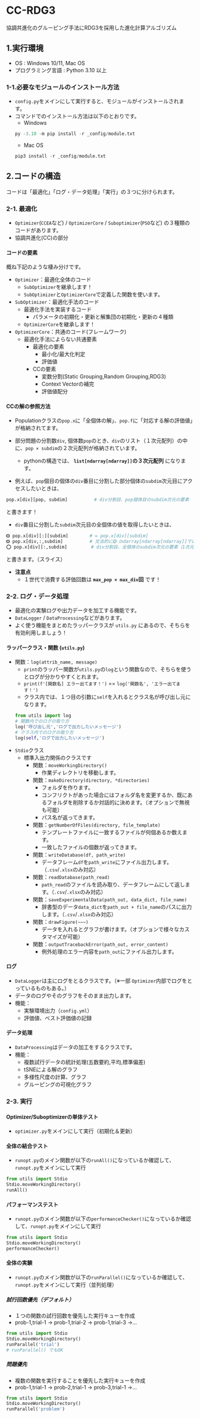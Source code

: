 # CC-RDG3
協調共進化のグルーピング手法にRDG3を採用した進化計算アルゴリズム

## 1.実行環境
- OS : Windows 10/11, Mac OS
- プログラミング言語 : Python 3.10 以上

### 1-1.必要なモジュールのインストール方法
- `config.py`をメインにして実行すると、モジュールがインストールされます。
- コマンドでのインストール方法は以下のとおりです。
  - Windows
  ```python
  py -3.10 -m pip install -r _config/module.txt
  ```
  - Mac OS
  ```python
  pip3 install -r _config/module.txt
  ```

## 2.コードの構造
コードは「最適化」「ログ・データ処理」「実行」の３つに分けられます。

### 2-1. 最適化
- `Optimizer`(`CCEA`など) / `OptimizerCore` / `Suboptimizer`(`PSO`など) の３種類のコードがあります。
- 協調共進化(CC)の部分

#### コードの要素
概ね下記のような棲み分けです。

- `Optimizer`：最適化全体のコード
  - `SubOptimizer`を継承します！
  - `SubOptimizer`と`OptimizerCore`で定義した関数を使います。
- `SubOptimizer`：最適化手法のコード
  - 最適化手法を実装するコード
    - パラメータの初期化・更新と解集団の初期化・更新の４種類
  - `OptimizerCore`を継承します！
- `OptimizerCore`：共通のコード(フレームワーク)
  - 最適化手法によらない共通要素
    - 最適化の要素
      - 最小化/最大化判定
      - 評価値
    - CCの要素
      - 変数分割(Static Grouping,Random Grouping,RDG3)
      - Context Vectorの補完
      - 評価値配分

#### CCの解の参照方法
- Populationクラスの`pop.x`に「全個体の解」、`pop.f`に「対応する解の評価値」が格納されてます。
- 部分問題の分割数`div`, 個体数`pop`のとき、`div`のリスト（１次元配列）の中に、`pop × subdim`の２次元配列が格納されています。
  - pythonの構造では、 **`list[ndarray[ndarray]]`の３次元配列** になります。

- 例えば、`pop`個目の個体の`div`番目に分割した部分個体の`subdim`次元目にアクセスしたいときは、
```python
pop.x[div][pop, subdim]          # div分割目、pop個体目のsubdim次元の要素
```
と書きます！

- `div`番目に分割した`subdim`次元目の全個体の値を取得したいときは、
```python
❎ pop.x[div][:][subdim]        # = pop.x[div][subdim]
❎ pop.x[div,:,subdim]          # 文法的に❎（ndarray[ndarray[ndarray]]ではない）
⭕ pop.x[div][:,subdim]         # div分割目、全個体のsubdim次元の要素（1次元配列）
```
と書きます。（スライス）

- **注意点**
  - １世代で消費する評価回数は **`max_pop × max_div`回** です！

### 2-2. ログ・データ処理
- 最適化の実験ログや出力データを加工する機能です。
- `DataLogger` / `DataProcessing`などがあります。
- よく使う機能をまとめたラッパークラスが `utils.py` にあるので、そちらを有効利用しましょう！

#### ラッパークラス・関数 (`utils.py`)
- 関数：`log(attrib_name, message)`
  - `print`のラッパー関数が`utils.py`の`log`という関数なので、そちらを使うとログが分かりやすくとれます。
  - `print(f'[関数名] エラー出てます！')` == `log('関数名', 'エラー出てます！')`
  - クラス内では、１つ目の引数に`self`を入れるとクラス名が呼び出し元になります。
  ```python
  from utils import log
  # 関数内でのログの取り方
  log('呼び出し元','ログで出力したいメッセージ')
  # クラス内でのログの取り方
  log(self,'ログで出力したいメッセージ')
  ```
- `Stdio`クラス
  - 標準入出力関係のクラスです
    - 関数：`moveWorkingDirectory()`
      - 作業ディレクトリを移動します。
    - 関数：`makeDirectory(directory, *directories)`
      - フォルダを作ります。
      - コンフリクトがあった場合にはフォルダ名を変更するか、既にあるフォルダを削除するか対話的に決めます。（オプションで無視も可能）
      - パス名が返ってきます。
    - 関数：`getNumberOfFiles(directory, file_template)`
      - テンプレートファイルに一致するファイルが何個あるか数えます。
      - 一致したファイルの個数が返ってきます。
    - 関数：`writeDatabase(df, path_write)`
      - データフレーム`df`を`path_write`にファイル出力します。（`.csv`/`.xlsx`のみ対応）
    - 関数：`readDatabase(path_read)`
      - `path_read`のファイルを読み取り、データフレームにして返します。（`.csv`/`.xlsx`のみ対応）
    - 関数：`saveExperimentalData(path_out, data_dict, file_name)`
      - 辞書型のデータ`data_dict`を`path_out + file_name`のパスに出力します。（`.csv`/`.xlsx`のみ対応）
    - 関数：`drawFigure(~~~)`
      - データを入れるとグラフが書けます。（オプションで様々なカスタマイズが可能）
    - 関数：`outputTracebackError(path_out, error_content)`
      - 例外処理のエラー内容を`path_out`にファイル出力します。



#### ログ
- `DataLogger`は主にログをとるクラスです。（※一部 `Optimizer`内部でログをとっているものもある。）
- データのログやそのグラフをそのまま出力します。
- 機能：
  - 実験環境出力（`config.yml`）
  - 評価値、ベスト評価値の記録

#### データ処理
- `DataProcessing`はデータの加工をするクラスです。
- 機能：
  - 複数試行データの統計処理(五数要約,平均,標準偏差)
  - tSNEによる解のグラフ
  - 多様性尺度の計算、グラフ
  - グルーピングの可視化グラフ

### 2-3. 実行
#### Optimizer/Suboptimizerの単体テスト
- `optimizer.py`をメインにして実行（初期化＆更新）

#### 全体の結合テスト
- `runopt.py`のメイン関数が以下の`runAll()`になっているか確認して、`runopt.py`をメインにして実行
```python
from utils import Stdio
Stdio.moveWorkingDirectory()
runAll()
```

#### パフォーマンステスト
- `runopt.py`のメイン関数が以下の`performanceChecker()`になっているか確認して、`runopt.py`をメインにして実行
```python
from utils import Stdio
Stdio.moveWorkingDirectory()
performanceChecker()
```

#### 全体の実験
- `runopt.py`のメイン関数が以下の`runParallel()`になっているか確認して、`runopt.py`をメインにして実行（並列処理）
##### 試行回数優先（デフォルト）
- １つの関数の試行回数を優先した実行キューを作成
- prob-1,trial-1 -> prob-1,trial-2 -> prob-1,trial-3 ->...
```python
from utils import Stdio
Stdio.moveWorkingDirectory()
runParallel('trial')
# runParallel() でもOK
```
##### 問題優先
- 複数の関数を実行することを優先した実行キューを作成
- prob-1,trial-1 -> prob-2,trial-1 -> prob-3,trial-1 ->...
```python
from utils import Stdio
Stdio.moveWorkingDirectory()
runParallel('problem')
```